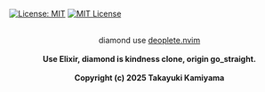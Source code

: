 [![License: MIT](https://img.shields.io/badge/License-MIT-yellow.svg)](https://opensource.org/licenses/MIT) [![MIT
License](http://img.shields.io/badge/license-MIT-blue.svg?style=flat)](
LICENSE)

<br />
<div align="center">
    diamond use <a href="https://github.com/Shougo/deoplete.nvim">deoplete.nvim</a>
</div>
<br />
<div align="center">
    <b> Use Elixir, diamond  is kindness clone, origin go_straight.</b>
</div>
<br />
<div align="center">
    <b> Copyright (c) 2025 Takayuki Kamiyama </b>
</div>
